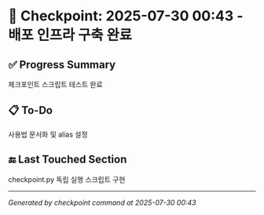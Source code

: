 # 🧠 Checkpoint: 2025-07-30 00:43 - 배포 인프라 구축 완료

## ✅ Progress Summary

체크포인트 스크립트 테스트 완료

## 📋 To-Do

사용법 문서화 및 alias 설정

## 🔚 Last Touched Section

checkpoint.py 독립 실행 스크립트 구현

---

_Generated by checkpoint command at 2025-07-30 00:43_
